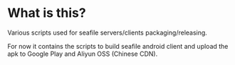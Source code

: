 # What is this?

Various scripts used for seafile servers/clients packaging/releasing.

For now it contains the scripts to build seafile android client and upload the apk to Google Play and Aliyun OSS (Chinese CDN).

